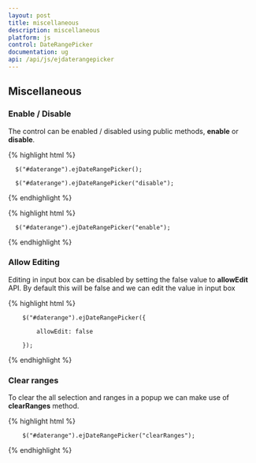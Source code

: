 ```yaml
---
layout: post
title: miscellaneous 
description: miscellaneous 
platform: js
control: DateRangePicker
documentation: ug
api: /api/js/ejdaterangepicker
---
```


## Miscellaneous 

### Enable / Disable

The control can be enabled / disabled using public methods, **enable** or **disable**. 

{% highlight html %}

      $("#daterange").ejDateRangePicker();
       
      $("#daterange").ejDateRangePicker("disable");

{% endhighlight %}


{% highlight html %}

      $("#daterange").ejDateRangePicker("enable");

{% endhighlight %}


### Allow Editing

Editing in input box can be disabled by setting the false value to **allowEdit** API. By default this will be false and we can edit the value in input box

{% highlight html %}

        $("#daterange").ejDateRangePicker({

            allowEdit: false

        });
        
{% endhighlight %}


### Clear ranges

To clear the all selection and ranges in a popup we can make use of **clearRanges** method.

{% highlight html %}

        $("#daterange").ejDateRangePicker("clearRanges");

{% endhighlight %}

